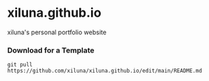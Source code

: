 # xiluna.github.io
xiluna's personal portfolio website

### Download for a Template
```
git pull https://github.com/xiluna/xiluna.github.io/edit/main/README.md
```
